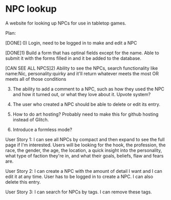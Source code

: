 # NPC lookup

A website for looking up NPCs for use in tabletop games. 

Plan: 

[DONE] 0) Login, need to be logged in to make and edit a NPC

[DONE]1) Build a form that has optinal fields except for the name. Able to submit it with the forms filled in and it be added to the database.

[CAN SEE ALL NPCS]2) Ability to see the NPCs, search functionality like name:Nic, personality:quirky and it'll return whatever meets the most OR meets all of those conditions

3) The ability to add a comment to a NPC, such as how they used the NPC and how it turned out, or what they love about it. Upvote system? 

4) The user who created a NPC should be able to delete or edit its entry. 

5) How to do art hosting? Probably need to make this for github hosting instead of Glitch. 

6) Introduce a formless mode? 



User Story 1: I can see all NPCs by compact and then expand to see the full page if I'm interested. 
  Users will be looking for the hook, the profession, the race, the gender, the age, the location, a quick insight into the personality, what type of faction they're in, and what their goals, beliefs, flaw and fears are.
  
User Story 2: I can create a NPC with the amount of detail I want and I can edit it at any time. User has to be logged in to create a NPC. I can also delete this entry. 

User Story 3: I can search for NPCs by tags. I can remove these tags.